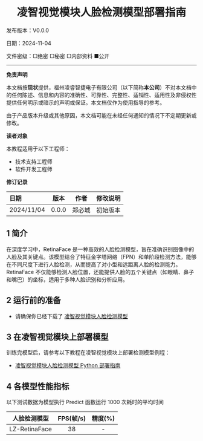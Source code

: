 <h1 align="center">凌智视觉模块人脸检测模型部署指南</h1>

发布版本：V0.0.0

日期：2024-11-04

文件密级：□绝密 □秘密 □内部资料 ■公开  

---

**免责声明**  

本文档按**现状**提供，福州凌睿智捷电子有限公司（以下简称**本公司**）不对本文档中的任何陈述、信息和内容的准确性、可靠性、完整性、适销性、适用性及非侵权性提供任何明示或暗示的声明或保证。本文档仅作为使用指导的参考。  

由于产品版本升级或其他原因，本文档可能在未经任何通知的情况下不定期更新或修改。  

**读者对象**  

本教程适用于以下工程师：  

- 技术支持工程师  
- 软件开发工程师  

**修订记录**  

| **日期**   | **版本** | **作者** | **修改说明** |
| :--------- | -------- | -------- | ------------ |
| 2024/11/04 | 0.0.0    | 郑必城     | 初始版本     |

## 1 简介

在深度学习中，RetinaFace 是一种高效的人脸检测模型，旨在准确识别图像中的人脸及其关键点。该模型结合了特征金字塔网络（FPN）和单阶段检测方法，能够在不同尺度下进行人脸检测，从而提高了对小型和远距离人脸的检测能力。RetinaFace 不仅能够检测人脸位置，还能提供人脸的五个关键点（如眼睛、鼻子和嘴巴）的坐标，适用于多种人脸识别和分析应用。

## 2 运行前的准备

* 请确保你已经下载了 [凌智视觉模块人脸检测模型](https://gitee.com/LockzhinerAI/LockzhinerVisionModule/releases/download/v0.0.3/LZ-RetinaFace-2024-1121-1627.rknn)

## 3 在凌智视觉模块上部署模型

训练完模型后，请参考以下教程在凌智视觉模块上部署检测模型例程：

<!-- * [凌智视觉模块检测模型 C++ 部署指南](./cpp/README.md) -->
* [凌智视觉模块人脸检测模型 Python 部署指南](./python)

## 4 各模型性能指标

以下测试数据为模型执行 Predict 函数运行 1000 次耗时的平均时间

| 人脸检测模型 | FPS(帧/s) | 精度(%) |
|:-------:|:----:|:----:|
|LZ-RetinaFace|  38   |   -   |